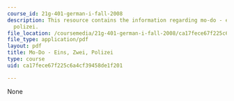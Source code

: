 ```yaml
---
course_id: 21g-401-german-i-fall-2008
description: This resource contains the information regarding mo-do - eins, zwei,
  polizei.
file_location: /coursemedia/21g-401-german-i-fall-2008/ca17fece67f225c6a4cf39458de1f201_MIT21G_401F08_mo_dol.pdf
file_type: application/pdf
layout: pdf
title: Mo-Do - Eins, Zwei, Polizei
type: course
uid: ca17fece67f225c6a4cf39458de1f201

---
```

None